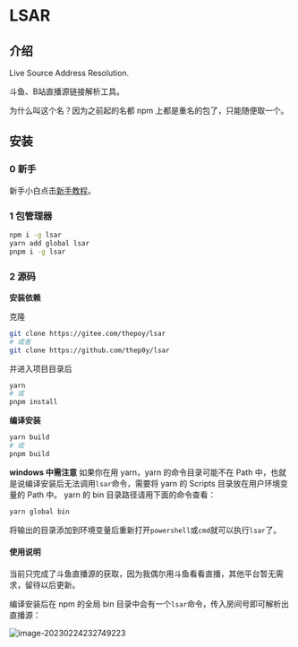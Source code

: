 # LSAR

## 介绍
Live Source Address Resolution.

斗鱼、B站直播源链接解析工具。

为什么叫这个名？因为之前起的名都 npm 上都是重名的包了，只能随便取一个。

## 安装

### 0 新手

新手小白点击[新手教程](doc/beginner-tutorial.md)。

### 1 包管理器

```bash
npm i -g lsar
yarn add global lsar
pnpm i -g lsar
```

### 2 源码

**安装依赖**

克隆

```bash
git clone https://gitee.com/thepoy/lsar
# 或者
git clone https://github.com/thep0y/lsar
```

并进入项目目录后

```bash
yarn
# 或
pnpm install
```

**编译安装**

```bash
yarn build
# 或
pnpm build
```

**windows 中需注意**
如果你在用 yarn，yarn 的命令目录可能不在 Path 中，也就是说编译安装后无法调用`lsar`命令，需要将 yarn 的 Scripts 目录放在用户环境变量的 Path 中。
yarn 的 bin 目录路径请用下面的命令查看：

```bash
yarn global bin
```

将输出的目录添加到环境变量后重新打开`powershell`或`cmd`就可以执行`lsar`了。

#### 使用说明

当前只完成了斗鱼直播源的获取，因为我偶尔用斗鱼看看直播，其他平台暂无需求，留待以后更新。

编译安装后在 npm 的全局 bin 目录中会有一个`lsar`命令，传入房间号即可解析出直播源：

![image-20230224232749223](https://i.imgtg.com/2023/02/24/s9bBq.png)
